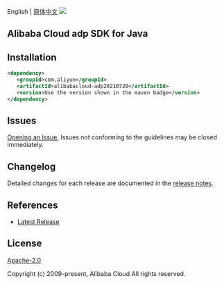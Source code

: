 English | [简体中文](README-CN.md)
![](https://aliyunsdk-pages.alicdn.com/icons/AlibabaCloud.svg)

## Alibaba Cloud adp SDK for Java

## Installation

```xml
<dependency>
   <groupId>com.aliyun</groupId>
   <artifactId>alibabacloud-adp20210720</artifactId>
   <version>Use the version shown in the maven badge</version>
</dependency>
```

## Issues
[Opening an Issue](https://github.com/aliyun/alibabacloud-java-async-sdk/issues/new), Issues not conforming to the guidelines may be closed immediately.

## Changelog
Detailed changes for each release are documented in the [release notes](./ChangeLog.txt).

## References
* [Latest Release](https://github.com/aliyun/alibabacloud-async-java-sdk/)

## License
[Apache-2.0](http://www.apache.org/licenses/LICENSE-2.0)

Copyright (c) 2009-present, Alibaba Cloud All rights reserved.